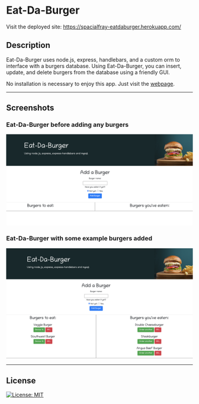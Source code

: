 # Eat-Da-Burger

Visit the deployed site: https://spacialfray-eatdaburger.herokuapp.com/

## Description

Eat-Da-Burger uses node.js, express, handlebars, and a custom orm to interface with a burgers database. Using Eat-Da-Burger, you can insert, update, and delete burgers from the database using a friendly GUI.

No installation is necessary to enjoy this app. Just visit the [webpage](https://spacialfray-eatdaburger.herokuapp.com/).

---

## Screenshots

### Eat-Da-Burger before adding any burgers

![Eat-Da-Burger web page](./public/assets/images/edb_ss.png)

### Eat-Da-Burger with some example burgers added

![Eat-Da-Burger web page](./public/assets/images/sampleburgers.png)

---

## License

[![License: MIT](https://img.shields.io/badge/License-MIT-yellow.svg)](https://opensource.org/licenses/MIT)
